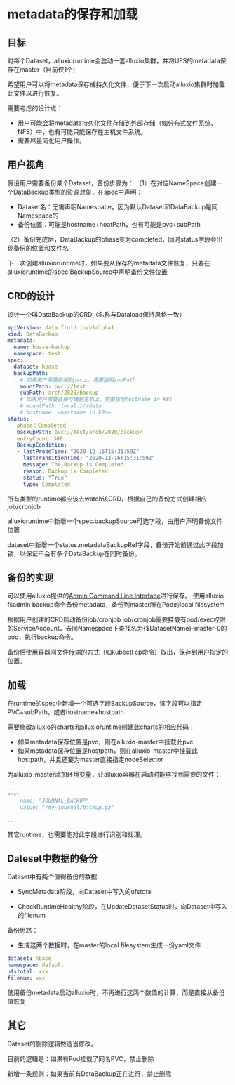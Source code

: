 # metadata的保存和加载

## 目标
对每个Dataset，alluxioruntime会启动一套alluxio集群，并将UFS的metadata保存在master（目前仅1个）

希望用户可以将metadata保存成持久化文件，便于下一次启动alluxio集群时加载此文件以进行恢复。

需要考虑的设计点：
* 用户可能会将metadata持久化文件存储到外部存储（如分布式文件系统、NFS）中，也有可能只能保存在主机文件系统。
* 需要尽量简化用户操作。

## 用户视角
假设用户需要备份某个Dataset，备份步骤为：
（1）在对应NameSpace创建一个DataBackup类型的资源对象，在spec中声明：

* Dataset名：无需声明Namespace，因为默认Dataset和DataBackup是同Namespace的
* 备份位置：可能是hostname+hoatPath，也有可能是pvc+subPath

（2）备份完成后，DataBackup的phase变为completed，同时status字段会出现备份的位置和文件名

下一次创建alluxioruntime时，如果要从保存的metadata文件恢复，只要在alluxioruntime的spec.BackupSource中声明备份文件位置

## CRD的设计
设计一个叫DataBackup的CRD（名称与Dataload保持风格一致）

```yaml
apiVersion: data.fluid.io/v1alpha1
kind: DataBackup
metadata:
  name: hbase-backup
  namespace: test
spec:
  dataset: hbase
  backupPath: 
    # 如果用户需要存储到pvc上，需要指明subPath
    mountPath: pvc://test
    subPath: arch/2020/backup
    # 如果用户需要直接存储到主机上，需要指明hostname in k8s
    # mountPath: local:///data
    # hostname: <hostname in k8s>
status:
   phase：Completed
   backupPath: pvc://test/arch/2020/backup/
   entryCount：300
   BackupCondition:
   - lastProbeTime: "2020-12-16T15:31:59Z"
     lastTransitionTime: "2020-12-16T15:31:59Z"
     message: The Backup is Completed.
     reason: Backup is Completed
     status: "True"
     type: Completed
```

所有类型的runtime都应该去watch该CRD，根据自己的备份方式创建相应job/cronjob


alluxioruntime中新增一个spec.backupSource可选字段，由用户声明备份文件位置

dataset中新增一个status.metadataBackupRef字段，备份开始前通过此字段加锁，以保证不会有多个DataBackup在同时备份。

## 备份的实现

可以使用alluxio提供的[Admin Command Line Interface](https://docs.alluxio.io/os/user/stable/en/operation/Admin-CLI.html)进行保存。
使用alluxio fsadmin backup命令备份metadata，备份到master所在Pod的local filesystem

根据用户创建的CRD启动备份job/cronjob
job/cronjob需要挂载有pod/exec权限的ServiceAccount，去同Namespace下查找名为{$DatasetName}-master-0的pod，执行backup命令。

备份后使用容器间文件传输的方式（如kubectl cp命令）取出，保存到用户指定的位置。

## 加载
在runtime的spec中新增一个可选字段BackupSource，该字段可以指定PVC+subPath，或者hostname+hostpath

需要修改alluxio的charts和alluxioruntime创建此charts的相应代码：
* 如果metadata保存位置是pvc，则在alluxio-master中挂载此pvc
* 如果metadata保存位置是hostpath，则在alluxio-master中挂载此hostpath，并且还要为master直接指定nodeSelector

为alluxio-master添加环境变量，让alluxio容器在启动时能够找到需要的文件：
```yaml
...
env:
  - name: "JOURNAL_BACKUP"
    value: "/my-journal/backup.gz"

...
```
其它runtime，也需要能对此字段进行识别和处理。



## Dateset中数据的备份

Dataset中有两个值得备份的数据

* SyncMetadata阶段，向Dataset中写入的ufstotal

* CheckRuntimeHealthy阶段，在UpdateDatasetStatus时，向Dataset中写入的filenum

备份思路：

* 生成这两个数据时，在master的local filesystem生成一份yaml文件

```yaml
dataset: hbase
namespace: default
ufstotal: xxx
filenum: xxx
```

使用备份metadata启动alluxio时，不再进行这两个数值的计算，而是直接从备份值恢复



## 其它

Dataset的删除逻辑做适当修改。

目前的逻辑是：如果有Pod挂载了同名PVC，禁止删除

新增一条规则：如果当前有DataBackup正在进行，禁止删除